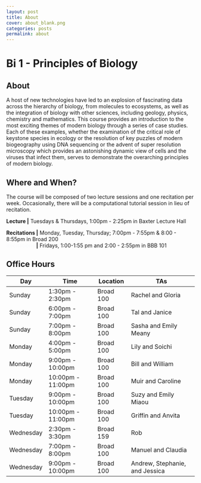 ```yaml
---
layout: post
title: About
cover: about_blank.png
categories: posts
permalink: about
---
```

# Bi 1 - Principles of Biology

## About
A host of new technologies have led to an explosion of fascinating data across
the hierarchy of biology, from molecules to ecosystems, as well as the
integration of biology with other sciences, including geology, physics,
chemistry and mathematics. This course provides an introduction to the most
exciting themes of modern biology through a series of case studies. Each of
these examples, whether the examination of the critical role of keystone
species in ecology or the resolution of key puzzles of modern biogeography
using DNA sequencing or the advent of super resolution microscopy which
provides an astonishing dynamic view of cells and the viruses that infect them,
serves to demonstrate the overarching principles of modern biology.


## Where and When?
The course will be composed of two lecture sessions and one recitation per
week. Occasionally, there will be a computational tutorial session in lieu of
recitation.

**Lecture \|** Tuesdays & Thursdays, 1:00pm - 2:25pm in Baxter Lecture Hall

**Recitations \|** Monday, Tuesday, Thursday; 7:00pm - 7:55pm & 8:00 - 8:55pm in Broad 200<br/>
**<span style="color: #fafbfc;">Recitations</span> \|** Fridays, 1:00-1:55 pm and 2:00 - 2:55pm in BBB 101



## Office Hours

| Day | Time | Location | TAs |
|--| -- | -- | -- |
| Sunday | 1:30pm - 2:30pm | Broad 100 | Rachel and Gloria |
| Sunday | 6:00pm - 7:00pm | Broad 100 | Tal and Janice |
| Sunday | 7:00pm - 8:00pm | Broad 100 | Sasha and Emily Meany |
| Monday | 4:00pm - 5:00pm | Broad 100 | Lily and Soichi |
| Monday | 9:00pm - 10:00pm | Broad 100 | Bill and William |
| Monday | 10:00pm - 11:00pm | Broad 100 | Muir and Caroline |
| Tuesday | 9:00pm - 10:00pm | Broad 100 | Suzy and Emily Miaou |
| Tuesday | 10:00pm - 11:00pm | Broad 100 | Griffin and Anvita |
| Wednesday | 2:30pm - 3:30pm | Broad 159 | Rob |
| Wednesday| 7:00pm  - 8:00pm | Broad 100 | Manuel and Claudia |
| Wednesday | 9:00pm - 10:00pm | Broad 100 | Andrew, Stephanie, and Jessica|


<!-- **Office Hours \|** Sundays, 3:00pm - 4:00pm and 6:00 - 8:00pm  in Broad 100.<br />
**<span style="color: #fafbfc;">Office Hours</span> \|** Mondays, 4:00pm - 5:00pm and 9:00 - 11:00pm  in Broad 100.<br />
**<span style="color: #fafbfc;">Office Hours</span> \|** Tuesdays, 9:00pm - 11:00pm in Broad 100.<br />
**<span style="color: #fafbfc;">Office Hours</span> \|** Wednesdays, 2:30 - 3:30pm in Broad 159 **with Rob**.<br />
**<span style="color: #fafbfc;">Office Hours</span> \|** Wednesdays, 7:00pm - 9:00pm in Broad 100.<br /> -->
